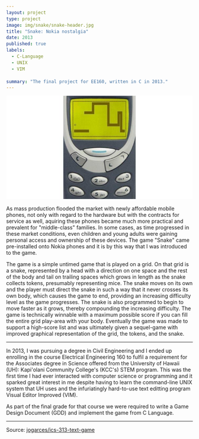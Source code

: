 ```yaml
---
layout: project
type: project
image: img/snake/snake-header.jpg
title: "Snake: Nokia nostalgia"
date: 2013
published: true
labels:
  - C-Language
  - UNIX
  - VIM

summary: "The final project for EE160, written in C in 2013."
---
```


<img class="img-fluid" src="../img/snake/snake-header.jpg">

As mass production flooded the market with newly affordable mobile phones, not only with regard to the hardware but with the contracts for service as well, aquiring these phones became much more practical and prevalent for "middle-class" families.  In some cases, as time progressed in these market conditions, even children and young adults were gaining personal access and ownership of these devices.  The game "Snake" came pre-installed onto Nokia phones and it is by this way that I was introduced to the game.

The game is a simple untimed game that is played on a grid.  On that grid is a snake, represented by a head with a direction on one space and the rest of the body and tail on trailing spaces which grows in length as the snake collects tokens, presumably representing mice.  The snake moves on its own and the player must direct the snake in such a way that it never crosses its own body, which causes the game to end, providing an increasing difficulty level as the game progresses.  The snake is also programmed to begin to move faster as it grows, thereby compounding the increasing difficulty.  The game is technically winnable with a maximum possible score if you can fill the entire grid play-area with your body.  Eventually the game was made to support a high-score list and was ultimately given a sequel-game with improved graphical representation of the grid, the tokens, and the snake.

<hr>

In 2013, I was pursuing a degree in Civil Engineering and I ended up enrolling in the course Electrical Engineering 160 to fulfil a requirement for the Associates degree in Science offered from the University of Hawaii (UH): Kapi'olani Community College's (KCC's) STEM program.  This was the first time I had ever interacted with computer science or programming and it sparked great interest in me despite having to learn the command-line UNIX system that UH uses and the infuriatingly hard-to-use text editting program Visual Editor Improved (VIM).

As part of the final grade for that course we were required to write a Game Design Document (GDD) and implement the game from C Language.

<hr>

Source: <a href="https://github.com/jogarces/ics-313-text-game"><i class="large github icon "></i>jogarces/ics-313-text-game</a>
